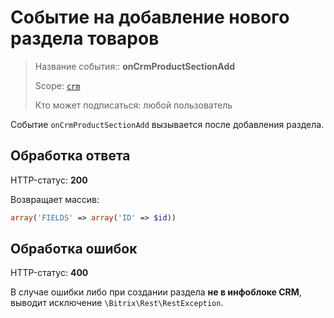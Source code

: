 # Событие на добавление нового раздела товаров

> Название события:: **onCrmProductSectionAdd**
>
> Scope: [`crm`](../../../../scopes/permissions.md)
>
> Кто может подписаться: любой пользователь

Событие `onCrmProductSectionAdd` вызывается после добавления раздела.

## Обработка ответа

HTTP-статус: **200**

Возвращает массив:

```php
array('FIELDS' => array('ID' => $id))
```
## Обработка ошибок

HTTP-статус: **400**

В случае ошибки либо при создании раздела **не в инфоблоке CRM**, выводит исключение `\Bitrix\Rest\RestException`.